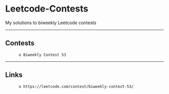 # Leetcode-Contests
My solutions to biweekly Leetcode contests
________________________

## Contests

          o Biweekly Contest 53
          
          
________________________
## Links

          o https://leetcode.com/contest/biweekly-contest-53/
